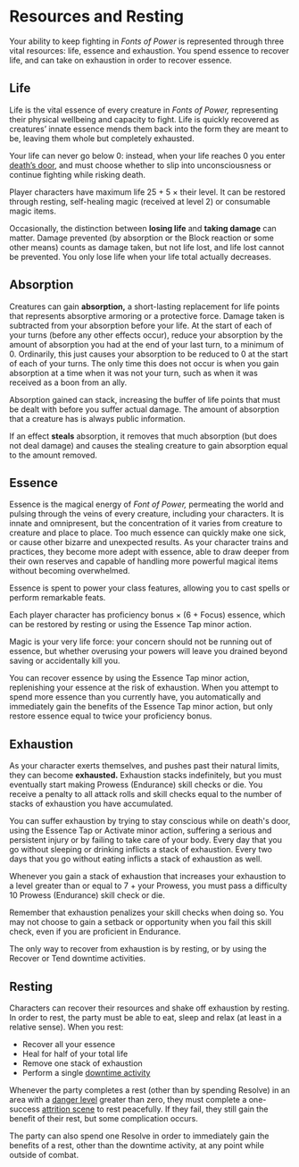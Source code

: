 # Resources and Resting

Your ability to keep fighting in _Fonts of Power_ is represented through three vital resources: life, essence and exhaustion. You spend essence to recover life, and can take on exhaustion in order to recover essence.

## Life

Life is the vital essence of every creature in _Fonts of Power,_ representing their physical wellbeing and capacity to fight. Life is quickly recovered as creatures’ innate essence mends them back into the form they are meant to be, leaving them whole but completely exhausted.

Your life can never go below 0: instead, when your life reaches 0 you enter [death’s door](../combat/statuses.md#death39s-door), and must choose whether to slip into unconsciousness or continue fighting while risking death.

Player characters have maximum life 25 + 5 × their level. It can be restored through resting, self-healing magic (received at level 2) or consumable magic items.

Occasionally, the distinction between **losing life** and **taking damage** can matter. Damage prevented (by absorption or the Block reaction or some other means) counts as damage taken, but not life lost, and life lost cannot be prevented. You only lose life when your life total actually decreases.

## Absorption

Creatures can gain **absorption,** a short-lasting replacement for life points that represents absorptive armoring or a protective force. Damage taken is subtracted from your absorption before your life. At the start of each of your turns (before any other effects occur), reduce your absorption by the amount of absorption you had at the end of your last turn, to a minimum of 0. Ordinarily, this just causes your absorption to be reduced to 0 at the start of each of your turns. The only time this does not occur is when you gain absorption at a time when it was not your turn, such as when it was received as a boon from an ally.

Absorption gained can stack, increasing the buffer of life points that must be dealt with before you suffer actual damage. The amount of absorption that a creature has is always public information.

If an effect **steals** absorption, it removes that much absorption (but does not deal damage) and causes the stealing creature to gain absorption equal to the amount removed.

## Essence

Essence is the magical energy of _Font of Power,_ permeating the world and pulsing through the veins of every creature, including your characters. It is innate and omnipresent, but the concentration of it varies from creature to creature and place to place. Too much essence can quickly make one sick, or cause other bizarre and unexpected results. As your character trains and practices, they become more adept with essence, able to draw deeper from their own reserves and capable of handling more powerful magical items without becoming overwhelmed.

Essence is spent to power your class features, allowing you to cast spells or perform remarkable feats.

Each player character has proficiency bonus × (6 + Focus) essence, which can be restored by resting or using the Essence Tap minor action.

Magic is your very life force: your concern should not be running out of essence, but whether overusing your powers will leave you drained beyond saving or accidentally kill you.

You can recover essence by using the Essence Tap minor action, replenishing your essence at the risk of exhaustion. When you attempt to spend more essence than you currently have, you automatically and immediately gain the benefits of the Essence Tap minor action, but only restore essence equal to twice your proficiency bonus.

## Exhaustion

As your character exerts themselves, and pushes past their natural limits, they can become **exhausted.** Exhaustion stacks indefinitely, but you must eventually start making Prowess (Endurance) skill checks or die. You receive a penalty to all attack rolls and skill checks equal to the number of stacks of exhaustion you have accumulated.

You can suffer exhaustion by trying to stay conscious while on death's door, using the Essence Tap or Activate minor action, suffering a serious and persistent injury or by failing to take care of your body. Every day that you go without sleeping or drinking inflicts a stack of exhaustion. Every two days that you go without eating inflicts a stack of exhaustion as well.

Whenever you gain a stack of exhaustion that increases your exhaustion to a level greater than or equal to 7 + your Prowess, you must pass a difficulty 10 Prowess (Endurance) skill check or die.

Remember that exhaustion penalizes your skill checks when doing so. You may not choose to gain a setback or opportunity when you fail this skill check, even if you are proficient in Endurance.

The only way to recover from exhaustion is by resting, or by using the Recover or Tend downtime activities.

## Resting

Characters can recover their resources and shake off exhaustion by resting. In order to rest, the party must be able to eat, sleep and relax (at least in a relative sense). When you rest:

- Recover all your essence
- Heal for half of your total life
- Remove one stack of exhaustion
- Perform a single [downtime activity](../downtime-activities.md)

Whenever the party completes a rest (other than by spending Resolve) in an area with a [danger level](../downtime-activities.md?id=danger-levels) greater than zero, they must complete a one-success [attrition scene](../scenes/attrition-scenes.md) to rest peacefully. If they fail, they still gain the benefit of their rest, but some complication occurs.

The party can also spend one Resolve in order to immediately gain the benefits of a rest, other than the downtime activity, at any point while outside of combat.
